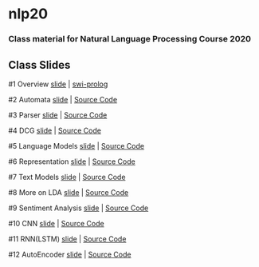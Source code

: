 # nlp20

### Class material for Natural Language Processing Course 2020

## Class Slides
#1 Overview [slide](https://info-ruc.github.io/nlp20/overview.pdf) 
| [swi-prolog](https://www.swi-prolog.org/)

#2 Automata [slide](https://info-ruc.github.io/nlp20/automata.pdf) 
| [Source Code](https://info-ruc.github.io/nlp20/auto.pl)

#3 Parser [slide](https://info-ruc.github.io/nlp20/parser.pdf) 
| [Source Code](https://info-ruc.github.io/nlp20/parser.pl)

#4 DCG [slide](https://info-ruc.github.io/nlp20/dcg.pdf) 
| [Source Code](https://info-ruc.github.io/nlp20/dcg.zip)

#5 Language Models [slide](https://info-ruc.github.io/nlp20/lanmod.pdf) 
| [Source Code](https://info-ruc.github.io/nlp20/spacy-intro.ipynb)

#6 Representation [slide](https://info-ruc.github.io/nlp20/representation.pdf) 
| [Source Code](https://info-ruc.github.io/nlp20/gensim-intro.ipynb)

#7 Text Models [slide](https://info-ruc.github.io/nlp20/textmodel.pdf) 
| [Source Code](https://info-ruc.github.io/nlp20/textmodel.zip)

#8 More on LDA [slide](https://info-ruc.github.io/nlp20/morelda.pdf) 
| [Source Code](https://info-ruc.github.io/nlp20/morelda.zip)

#9 Sentiment Analysis [slide](https://info-ruc.github.io/nlp20/sentiment.pdf) 
| [Source Code](https://info-ruc.github.io/nlp20/sentiment.zip)

#10 CNN [slide](https://info-ruc.github.io/nlp20/dl-cnn.pdf) 
| [Source Code](https://info-ruc.github.io/nlp20/cnn.zip)

#11 RNN(LSTM) [slide](https://info-ruc.github.io/nlp20/dl-lstm.pdf) 
| [Source Code](https://info-ruc.github.io/nlp20/lstm.zip)

#12 AutoEncoder [slide](https://info-ruc.github.io/nlp20/dl-ae.pdf) 
| [Source Code](https://info-ruc.github.io/nlp20/ae.zip)